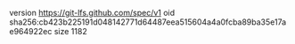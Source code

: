 version https://git-lfs.github.com/spec/v1
oid sha256:cb423b225191d048142771d64487eea515604a4a0fcba89ba35e17ae964922ec
size 1182
